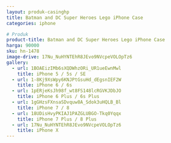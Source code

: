 ```yaml
---
layout: produk-casinghp
title: Batman and DC Super Heroes Lego iPhone Case
categories: iphone

# Produk
product-title: Batman and DC Super Heroes Lego iPhone Case
harga: 90000
sku: hn-1478
image-drive: 17Nu_NuHYNTEhR8JEvo9NVcpeVOLOpTz6
gallery:
  - url: 1BOAEizIMb6sXQDWhzORi_UR1ueEwnMwl
    title: iPhone 5 / 5s / SE
  - url: 1-8Kj9XsWpy6KNJPtGsuHd_dEgsnIEF2W
    title: iPhone 6 / 6s
  - url: 1pERjeKsJh98f_wt8FS148lcRGVKJDbJO
    title: iPhone 6 Plus / 6s Plus
  - url: 1gGHzsFXnsaSDvquw8A_Sdok3uHQLB_Bl
    title: iPhone 7 / 8
  - url: 18UDisHvyPKIAJ1PAZGLUBGO-Tkq0Yqqx
    title: iPhone 7 Plus / 8 Plus
  - url: 17Nu_NuHYNTEhR8JEvo9NVcpeVOLOpTz6
    title: iPhone X
---
```

